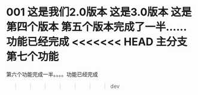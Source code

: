 001
这是我们2.0版本
这是3.0版本
这是第四个版本
第五个版本完成了一半......功能已经完成
<<<<<<< HEAD
主分支第七个功能
=======
第六个功能完成一半。。。。功能已经完成
>>>>>>> dev
